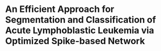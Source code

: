# An Efficient Approach for Segmentation and Classification of Acute Lymphoblastic Leukemia via Optimized Spike-based Network

